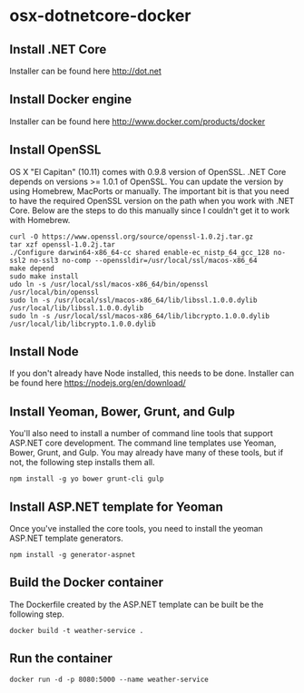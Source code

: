 # osx-dotnetcore-docker
## Install .NET Core 
Installer can be found here http://dot.net 

## Install Docker engine
Installer can be found here http://www.docker.com/products/docker

## Install OpenSSL
OS X "El Capitan" (10.11) comes with 0.9.8 version of OpenSSL. .NET Core depends on versions >= 1.0.1 of OpenSSL. You can update the version by using Homebrew, MacPorts or manually. The important bit is that you need to have the required OpenSSL version on the path when you work with .NET Core. Below are the steps to do this manually since I couldn't get it to work with Homebrew.
```
curl -O https://www.openssl.org/source/openssl-1.0.2j.tar.gz
tar xzf openssl-1.0.2j.tar
./Configure darwin64-x86_64-cc shared enable-ec_nistp_64_gcc_128 no-ssl2 no-ssl3 no-comp --openssldir=/usr/local/ssl/macos-x86_64
make depend
sudo make install
udo ln -s /usr/local/ssl/macos-x86_64/bin/openssl /usr/local/bin/openssl
sudo ln -s /usr/local/ssl/macos-x86_64/lib/libssl.1.0.0.dylib /usr/local/lib/libssl.1.0.0.dylib
sudo ln -s /usr/local/ssl/macos-x86_64/lib/libcrypto.1.0.0.dylib /usr/local/lib/libcrypto.1.0.0.dylib
```
## Install Node
If you don't already have Node installed, this needs to be done. Installer can be found here https://nodejs.org/en/download/
## Install Yeoman, Bower, Grunt, and Gulp
You'll also need to install a number of command line tools that support ASP.NET core development. The command line templates use Yeoman, Bower, Grunt, and Gulp. You may already have many of these tools, but if not, the following step installs them all.
```
npm install -g yo bower grunt-cli gulp
```
## Install ASP.NET template for Yeoman
Once you've installed the core tools, you need to install the yeoman ASP.NET template generators.
```
npm install -g generator-aspnet
```
## Build the Docker container
The Dockerfile created by the ASP.NET template can be built be the following step.
```
docker build -t weather-service .
```
## Run the container
```
docker run -d -p 8080:5000 --name weather-service
```

